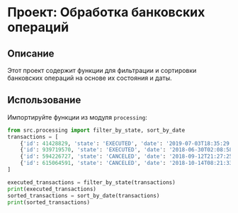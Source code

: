 # Проект: Обработка банковских операций

## Описание
Этот проект содержит функции для фильтрации и сортировки банковских операций на основе их состояния и даты.

## Использование
Импортируйте функции из модуля `processing`:

```python
from src.processing import filter_by_state, sort_by_date
transactions = [
    {'id': 41428829, 'state': 'EXECUTED', 'date': '2019-07-03T18:35:29.512364'},
    {'id': 939719570, 'state': 'EXECUTED', 'date': '2018-06-30T02:08:58.425572'},
    {'id': 594226727, 'state': 'CANCELED', 'date': '2018-09-12T21:27:25.241689'},
    {'id': 615064591, 'state': 'CANCELED', 'date': '2018-10-14T08:21:33.419441'}
]

executed_transactions = filter_by_state(transactions)
print(executed_transactions)
sorted_transactions = sort_by_date(transactions)
print(sorted_transactions)